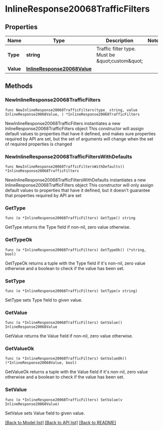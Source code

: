# InlineResponse20068TrafficFilters

## Properties

Name | Type | Description | Notes
------------ | ------------- | ------------- | -------------
**Type** | **string** | Traffic filter type. Must be \&quot;custom\&quot; | 
**Value** | [**InlineResponse20068Value**](InlineResponse20068Value.md) |  | 

## Methods

### NewInlineResponse20068TrafficFilters

`func NewInlineResponse20068TrafficFilters(type_ string, value InlineResponse20068Value, ) *InlineResponse20068TrafficFilters`

NewInlineResponse20068TrafficFilters instantiates a new InlineResponse20068TrafficFilters object
This constructor will assign default values to properties that have it defined,
and makes sure properties required by API are set, but the set of arguments
will change when the set of required properties is changed

### NewInlineResponse20068TrafficFiltersWithDefaults

`func NewInlineResponse20068TrafficFiltersWithDefaults() *InlineResponse20068TrafficFilters`

NewInlineResponse20068TrafficFiltersWithDefaults instantiates a new InlineResponse20068TrafficFilters object
This constructor will only assign default values to properties that have it defined,
but it doesn't guarantee that properties required by API are set

### GetType

`func (o *InlineResponse20068TrafficFilters) GetType() string`

GetType returns the Type field if non-nil, zero value otherwise.

### GetTypeOk

`func (o *InlineResponse20068TrafficFilters) GetTypeOk() (*string, bool)`

GetTypeOk returns a tuple with the Type field if it's non-nil, zero value otherwise
and a boolean to check if the value has been set.

### SetType

`func (o *InlineResponse20068TrafficFilters) SetType(v string)`

SetType sets Type field to given value.


### GetValue

`func (o *InlineResponse20068TrafficFilters) GetValue() InlineResponse20068Value`

GetValue returns the Value field if non-nil, zero value otherwise.

### GetValueOk

`func (o *InlineResponse20068TrafficFilters) GetValueOk() (*InlineResponse20068Value, bool)`

GetValueOk returns a tuple with the Value field if it's non-nil, zero value otherwise
and a boolean to check if the value has been set.

### SetValue

`func (o *InlineResponse20068TrafficFilters) SetValue(v InlineResponse20068Value)`

SetValue sets Value field to given value.



[[Back to Model list]](../README.md#documentation-for-models) [[Back to API list]](../README.md#documentation-for-api-endpoints) [[Back to README]](../README.md)


